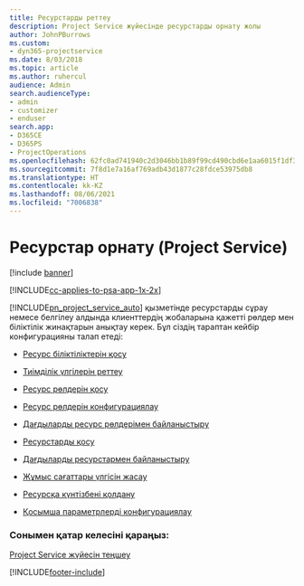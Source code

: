 ```yaml
---
title: Ресурстарды реттеу
description: Project Service жүйесінде ресурстарды орнату жолы
author: JohnPBurrows
ms.custom:
- dyn365-projectservice
ms.date: 8/03/2018
ms.topic: article
ms.author: ruhercul
audience: Admin
search.audienceType:
- admin
- customizer
- enduser
search.app:
- D365CE
- D365PS
- ProjectOperations
ms.openlocfilehash: 62fc0ad741940c2d3046bb1b89f99cd490cbd6e1aa6015f1df3b92afb2f107ff
ms.sourcegitcommit: 7f8d1e7a16af769adb43d1877c28fdce53975db8
ms.translationtype: HT
ms.contentlocale: kk-KZ
ms.lasthandoff: 08/06/2021
ms.locfileid: "7006838"
---
```

# <a name="set-up-resources-project-service"></a>Ресурстар орнату (Project Service)

[!include [banner](../includes/psa-now-project-operations.md)]

[!INCLUDE[cc-applies-to-psa-app-1x-2x](../includes/cc-applies-to-psa-app-1x-2x.md)]

[!INCLUDE[pn_project_service_auto](../includes/pn-project-service-auto.md)] қызметінде ресурстарды сұрау немесе белгілеу алдында клиенттердің жобаларына қажетті рөлдер мен біліктілік жинақтарын анықтау керек. Бұл сіздің тараптан кейбір конфигурацияны талап етеді:  
  
-   [Ресурс біліктіліктерін қосу](../psa/add-resource-skills.md)  
  
-   [Тиімділік үлгілерін реттеу](../psa/set-up-proficiency-models.md)  
  
-   [Ресурс рөлдерін қосу](../psa/add-resource-roles.md)  
  
-   [Ресурс рөлдерін конфигурациялау](../psa/configure-resource-roles.md)  
  
-   [Дағдыларды ресурс рөлдерімен байланыстыру](../psa/associate-skills-with-resource-roles.md)  
  
-   [Ресурстарды қосу](../psa/add-resources.md)  
  
-   [Дағдыларды ресурстармен байланыстыру](../psa/associate-skills-with-resources.md)  
  
-   [Жұмыс сағаттары үлгісін жасау](../psa/create-work-hours-template.md)  
  
-   [Ресурсқа күнтізбені қолдану](../psa/apply-calendar-resource.md)  
  
-   [Қосымша параметрлерді конфигурациялау](../psa/configure-additional-parameters-settings.md)  
  
### <a name="see-also"></a>Сонымен қатар келесіні қараңыз:  
 [Project Service жүйесін теңшеу](../psa/configure.md)


[!INCLUDE[footer-include](../includes/footer-banner.md)]